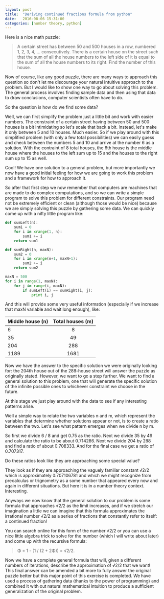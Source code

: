 ```yaml
---
layout: post
title:  "Deriving continued fractions formula from python"
date:   2016-08-06 15:31:00
categories: [number theory, python]
---
```

Here is a nice math puzzle:

>A certain street has between 50 and 500 houses in a row, numbered 1, 2, 3, 4, … consecutively. There is a certain house on the street such that the sum of all the house numbers to the left side of it is equal to the sum of all the house numbers to its right. Find the number of this house.

Now of course, like any good puzzle, there are many ways to approach this question so don't let me discourage your natural intuitive approach to the problem. But I would like to show one way to go about solving this problem. The general process involves finding sample data and then using that data to draw conclusions, computer scientists often have to do.

So the question is how do we find some data?

Well, we can first simplify the problem just a little bit and work with easier numbers. The constraint of a certain street having between 50 and 500 houses is a bit intimidating so let's scale that back a bit. Instead, let's make it only between 5 and 10 houses. Much easier. So if we play around with this simplified problem (with only a few total possibilities) we can easily guess and check between the numbers 5 and 10 and arrive at the number 6 as a solution. With the contraint of 8 total houses, the 6th house is the middle house where the houses to the left sum up to 15 and the houses to the right sum up to 15 as well.

Cool! We have one solution to a general problem, but more importantly we now have a good initial feeling for how we are going to work this problem and a framework for how to approach it. 

So after that first step we now remember that computers are machines that are made to do complex computations, and so we can write a simple program to solve this problem for different constraints. Our program need not be extremely efficient or clean (although those would be nice) because we are simply solving this puzzle by gathering some data. We can quickly come up with a nifty little program like:

```python
def sumLeft(n):
    sum1 = 0
    for i in xrange(1, n):
        sum1 += i
    return sum1

def sumRight(n, maxN):
    sum2 = 0
    for i in xrange(n+1, maxN+1):
        sum2 += i
    return sum2

maxN = 500
for i in range(1, maxN):
    for j in range(i, maxN):
        if sumLeft(i) == sumRight(i, j):
            print i, j
```

And this will provide some very useful information (especially if we increase that maxN variable and wait long enough), like:

| Middle house (n) | Total houses (m)   |
| ---------------- | :----------------: |
| 6                | 8                  |
| 35               | 49                 |
| 204              | 288                |
| 1189             | 1681               |

Now we have the answer to the specific solution we were originally looking for: the 204th house out of the 288-house street will answer the puzzle as originally stated. However, we want to go a step further. We want to find a general solution to this problem, one that will generate the specific solution of the infinite possible ones to whichever constraint we choose in the future.

At this stage we just play around with the data to see if any interesting patterns arise.

Well a simple way to relate the two variables n and m, which represent the variables that determine whether solutions appear or not, is to create a ratio between the two. Let's see what pattern emerges when we divide n by m.

So first we divide 6 / 8 and get 0.75 as the ratio. Next we divide 35 by 49 and calculate the ratio to be about 0.714286. Next we divide 204 by 288 and find a ratio of about 0.708333. And for the final case we get a ratio of 0.707317. 

Do these ratios look like they are approaching some special value?

They look as if they are approaching the vaguely familiar constant √2/2 which is approximately 0.707106781 and which we might recognize from precalculus or trignometry as a some number that appeared every now and again in different situations. But here it is in a number theory context. Interesting.

Anyways we now know that the general solution to our problem is some formula that approaches √2/2 as the limit increases, and if we stretch our imagination a little we can imagine that this formula approximates the irrational number √2/2 as a series of fractions that constantly refer to itself: a continued fraction! 

You can search online for this form of the number √2/2 or you can use a nice little algebra trick to solve for the number (which I will write about later) and come up with the recursive formula:

>Φ = 1 - (1 / (2 + 2Φ)) = √2/2.

Now we have a complete general formula that will, given a different numbers of iterations, describe the approximation of √2/2 that we want! This final answer can be amended a bit more to fully answer the original puzzle better but this major point of this exercise is completed. We have used a process of gathering data (thanks to the power of programming) and combined it with out natural mathematical intuition to produce a sufficient generalization of the original problem.
